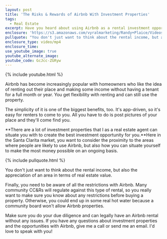 ```yaml
---
layout: post
title: 'The Risks & Rewards of Airbnb With Investment Properties'
tags:
  - Real Estate
excerpt: Have you heard about using Airbnb as a rental investment opportunity? It can be a great rental income opportunity if the conditions are right.
enclosure: 'https://s3.amazonaws.com/vyralmarketing/Randy+Plaice/Videos/2017/What%2527s+Up+With+Airbnb%253F+-+Santa+Clarita+Real+Estate+Agent.mp4'
pullquote: "You don't just want to think about the rental income, but also the appreciation of an area in terms of real estate value."
enclosure_type: video/mp4
enclosure_time:
use_youtube_image: true
youtube_alternate_image:
youtube_code: GcJcc-ZGRyw
---
```



{% include youtube.html %}

Airbnb has become increasingly popular with homeowners who like the idea of renting out their place and making some income without having a tenant for a full month or year. You get flexibility with renting and can still use the property.

The simplicity of it is one of the biggest benefits, too. It's app-driven, so it's easy for renters to come to you. All you have to do is post pictures of your place and they'll come find you.&nbsp;

**There are a lot of investment properties that I as a real estate agent can situate you with to create the best investment opportunity for you.**Here in the Santa Clarita market, you want to consider the proximity to the areas where people are likely to use Airbnb, but also how you can situate yourself to make the most money possible on an ongoing basis.&nbsp;

{% include pullquote.html %}

You don't just want to think about the rental income, but also the appreciation of an area in terms of real estate value.

Finally, you need to be aware of all the restrictions with Airbnb. Many community CC&Rs will regulate against this type of rental, so you really want to make sure you know about any restrictions before buying a property. Otherwise, you could end up in some real hot water because a community board won't allow Airbnb properties.&nbsp;

Make sure you do your due diligence and can legally have an Airbnb rental without any issues. If you have any questions about investment properties and the opportunities with Airbnb, give me a call or send me an email. I'd love to speak with you!